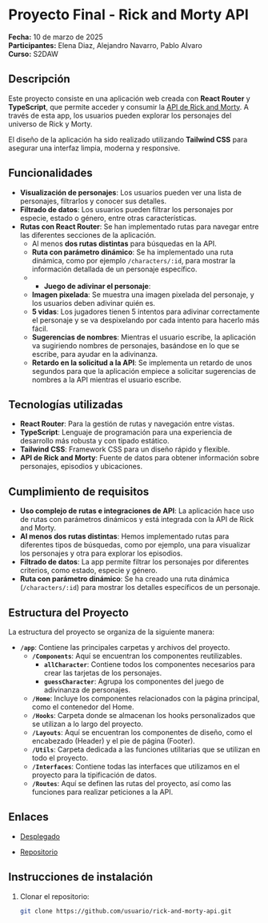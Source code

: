 # Proyecto Final - Rick and Morty API

**Fecha:** 10 de marzo de 2025  
**Participantes:** Elena Diaz, Alejandro Navarro, Pablo Alvaro  
**Curso:** S2DAW

## Descripción

Este proyecto consiste en una aplicación web creada con **React Router** y **TypeScript**, que permite acceder y consumir la [API de Rick and Morty](https://rickandmortyapi.com/). A través de esta app, los usuarios pueden explorar los personajes del universo de Rick y Morty.

El diseño de la aplicación ha sido realizado utilizando **Tailwind CSS** para asegurar una interfaz limpia, moderna y responsive.

## Funcionalidades

- **Visualización de personajes**: Los usuarios pueden ver una lista de personajes, filtrarlos y conocer sus detalles.
- **Filtrado de datos**: Los usuarios pueden filtrar los personajes por especie, estado o género, entre otras características.
- **Rutas con React Router**: Se han implementado rutas para navegar entre las diferentes secciones de la aplicación.
  - Al menos **dos rutas distintas** para búsquedas en la API.
  - **Ruta con parámetro dinámico**: Se ha implementado una ruta dinámica, como por ejemplo `/characters/:id`, para mostrar la información detallada de un personaje específico.
  - - **Juego de adivinar el personaje**:
  - **Imagen pixelada**: Se muestra una imagen pixelada del personaje, y los usuarios deben adivinar quién es.
  - **5 vidas**: Los jugadores tienen 5 intentos para adivinar correctamente el personaje y se va despixelando por cada intento para hacerlo más fácil.
  - **Sugerencias de nombres**: Mientras el usuario escribe, la aplicación va sugiriendo nombres de personajes, basándose en lo que se escribe, para ayudar en la adivinanza.
  - **Retardo en la solicitud a la API**: Se implementa un retardo de unos segundos para que la aplicación empiece a solicitar sugerencias de nombres a la API mientras el usuario escribe.

## Tecnologías utilizadas

- **React Router**: Para la gestión de rutas y navegación entre vistas.
- **TypeScript**: Lenguaje de programación para una experiencia de desarrollo más robusta y con tipado estático.
- **Tailwind CSS**: Framework CSS para un diseño rápido y flexible.
- **API de Rick and Morty**: Fuente de datos para obtener información sobre personajes, episodios y ubicaciones.

## Cumplimiento de requisitos

- **Uso complejo de rutas e integraciones de API**: La aplicación hace uso de rutas con parámetros dinámicos y está integrada con la API de Rick and Morty.
- **Al menos dos rutas distintas**: Hemos implementado rutas para diferentes tipos de búsquedas, como por ejemplo, una para visualizar los personajes y otra para explorar los episodios.
- **Filtrado de datos**: La app permite filtrar los personajes por diferentes criterios, como estado, especie y género.
- **Ruta con parámetro dinámico**: Se ha creado una ruta dinámica (`/characters/:id`) para mostrar los detalles específicos de un personaje.

## Estructura del Proyecto

La estructura del proyecto se organiza de la siguiente manera:

- **`/app`**: Contiene las principales carpetas y archivos del proyecto.
  - **`/Components`**: Aquí se encuentran los componentes reutilizables.
    - **`allCharacter`**: Contiene todos los componentes necesarios para crear las tarjetas de los personajes.
    - **`guessCharacter`**: Agrupa los componentes del juego de adivinanza de personajes.
  - **`/Home`**: Incluye los componentes relacionados con la página principal, como el contenedor del Home.
  - **`/Hooks`**: Carpeta donde se almacenan los hooks personalizados que se utilizan a lo largo del proyecto.
  - **`/Layouts`**: Aquí se encuentran los componentes de diseño, como el encabezado (Header) y el pie de página (Footer).
  - **`/Utils`**: Carpeta dedicada a las funciones utilitarias que se utilizan en todo el proyecto.
  - **`/Interfaces`**: Contiene todas las interfaces que utilizamos en el proyecto para la tipificación de datos.
  - **`/Routes`**: Aquí se definen las rutas del proyecto, así como las funciones para realizar peticiones a la API.

## Enlaces
- [Desplegado](https://rickmorty-six.vercel.app/)

- [Repositorio](https://github.com/ElPabloAS/RickMorty)




## Instrucciones de instalación

1. Clonar el repositorio:
   ```bash
   git clone https://github.com/usuario/rick-and-morty-api.git

